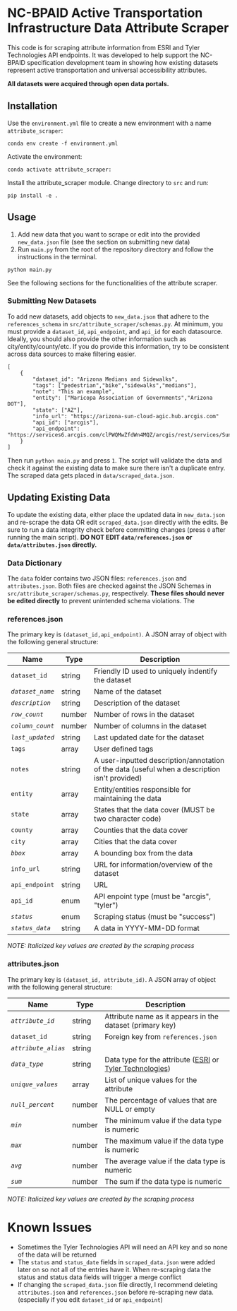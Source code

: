 # NC-BPAID Active Transportation Infrastructure Data Attribute Scraper
This code is for scraping attribute information from ESRI and Tyler Technologies API endpoints. It was developed to help support the NC-BPAID specification development team in showing how existing datasets represent active transportation and universal accessibility attributes.

**All datasets were acquired through open data portals.**

## Installation

Use the `environment.yml` file to create a new environment with a name `attribute_scraper`:

```
conda env create -f environment.yml
```

Activate the environment:

```
conda activate attribute_scraper:
```

Install the attribute_scraper module. Change directory to `src` and run:

```
pip install -e .
```

## Usage

1. Add new data that you want to scrape or edit into the provided `new_data.json` file (see the section on submitting new data)
1. Run `main.py` from the root of the repository directory and follow the instructions in the terminal.

```
python main.py
```

See the following sections for the functionalities of the attribute scraper.

### Submitting New Datasets
To add new datasets, add objects to `new_data.json` that adhere to the `references_schema` in `src/attribute_scraper/schemas.py`. At minimum, you must provide a `dataset_id`, `api_endpoint`, and `api_id` for each datasource. Ideally, you should also provide the other information such as city/entity/county/etc. If you do provide this information, try to be consistent across data sources to make filtering easier.

```
[
    {
        "dataset_id": "Arizona Medians and Sidewalks",
        "tags": ["pedestrian","bike","sidewalks","medians"],
        "note": "This an example",
        "entity": ["Maricopa Association of Governments","Arizona DOT"],
        "state": ["AZ"],
        "info_url": "https://arizona-sun-cloud-agic.hub.arcgis.com"
        "api_id": ["arcgis"],
        "api_endpoint": "https://services6.arcgis.com/clPWQMwZfdWn4MQZ/arcgis/rest/services/Sun_Cloud_Medians_and_Sidewalks/FeatureServer/0"
    }
]
```

Then run `python main.py` and press `1`. The script will validate the data and check it against the existing data to make sure there isn't a duplicate entry. The scraped data gets placed in `data/scraped_data.json`.

## Updating Existing Data
To update the existing data, either place the updated data in `new_data.json` and re-scrape the data OR edit `scraped_data.json` directly with the edits. Be sure to run a data integrity check before committing changes (press `0` after running the main script). **DO NOT EDIT `data/references.json` or `data/attributes.json` directly.**

### Data Dictionary
The `data` folder contains two JSON files: `references.json` and `attributes.json`. Both files are checked against the JSON Schemas in `src/attribute_scraper/schemas.py`, respectively. **These files should never be edited directly** to prevent unintended schema violations. The 

### references.json
The primary key is `(dataset_id,api_endpoint)`. A JSON array of object with the following general structure:

| Name | Type | Description |
| - | - | - |
| `dataset_id` | string | Friendly ID used to uniquely indentify the dataset |
| *`dataset_name`* | string | Name of the dataset |
| *`description`* | string | Description of the dataset |
| *`row_count`* | number | Number of rows in the dataset |
| *`column_count`* | number | Number of columns in the dataset |
| *`last_updated`* | string | Last updated date for the dataset |
| `tags` | array<string> | User defined tags |
| `notes` | string | A user-inputted description/annotation of the data (useful when a description isn't provided) |
| `entity` | array<string> | Entity/entities responsible for maintaining the data |
| `state` | array<enum> | States that the data cover (MUST be two character code) |
| `county` | array<string> | Counties that the data cover |
| `city` | array<string> | Cities that the data cover |
| *`bbox`* | array<string> | A bounding box from the data |
| `info_url` | string | URL for information/overview of the dataset |
| `api_endpoint` | string | URL |
| `api_id` | enum | API enpoint type (must be "arcgis", "tyler") |
| *`status`* | enum | Scraping status (must be "success") |
| *`status_data`* | string | A data in YYYY-MM-DD format 
*NOTE: Italicized key values are created by the scraping process*

### attributes.json
The primary key is `(dataset_id, attribute_id)`. A JSON array of object with the following general structure:

| Name | Type | Description |
|-|-|-|
| *`attribute_id`* | string | Attribute name as it appears in the dataset (primary key) |
| `dataset_id` | string | Foreign key from `references.json` |
| *`attribute_alias`* | string |  |
| *`data_type`* | string | Data type for the attribute ([ESRI](https://pro.arcgis.com/en/pro-app/latest/help/data/geodatabases/overview/arcgis-field-data-types.htm) or [Tyler Technologies](https://dev.socrata.com/docs/datatypes/#,)) |
| *`unique_values`* | array<string> | List of unique values for the attribute |
| *`null_percent`* | number | The percentage of values that are NULL or empty |
| *`min`* | number | The minimum value if the data type is numeric |
| *`max`* | number | The maximum value if the data type is numeric |
| *`avg`* | number | The average value if the data type is numeric |
| *`sum`* | number | The sum if the data type is numeric |
*NOTE: Italicized key values are created by the scraping process*

# Known Issues
- Sometimes the Tyler Technologies API will need an API key and so none of the data will be returned
- The `status` and `status_date` fields in `scraped_data.json` were added later on so not all of the entries have it. When re-scraping data the status and status data fields will trigger a merge conflict
- If changing the `scraped_data.json` file directly, I recommend deleting `attributes.json` and `references.json` before re-scraping new data. (especially if you edit `dataset_id` or `api_endpoint`)